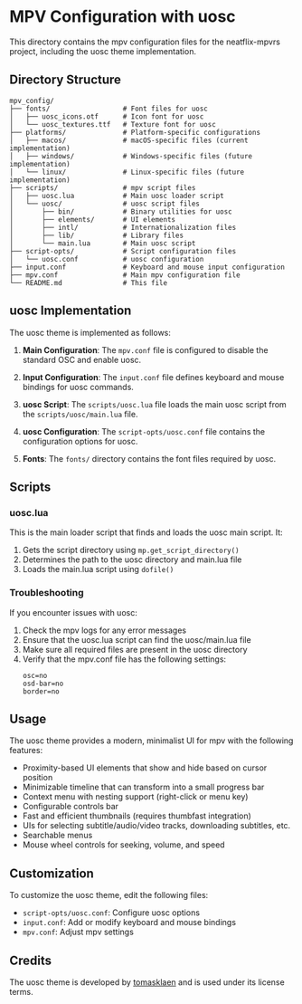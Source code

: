 # MPV Configuration with uosc

This directory contains the mpv configuration files for the neatflix-mpvrs project, including the uosc theme implementation.

## Directory Structure

```
mpv_config/
├── fonts/                  # Font files for uosc
│   ├── uosc_icons.otf      # Icon font for uosc
│   └── uosc_textures.ttf   # Texture font for uosc
├── platforms/              # Platform-specific configurations
│   ├── macos/              # macOS-specific files (current implementation)
│   ├── windows/            # Windows-specific files (future implementation)
│   └── linux/              # Linux-specific files (future implementation)
├── scripts/                # mpv script files
│   ├── uosc.lua            # Main uosc loader script
│   └── uosc/               # uosc script files
│       ├── bin/            # Binary utilities for uosc
│       ├── elements/       # UI elements
│       ├── intl/           # Internationalization files
│       ├── lib/            # Library files
│       └── main.lua        # Main uosc script
├── script-opts/            # Script configuration files
│   └── uosc.conf           # uosc configuration
├── input.conf              # Keyboard and mouse input configuration
├── mpv.conf                # Main mpv configuration file
└── README.md               # This file
```

## uosc Implementation

The uosc theme is implemented as follows:

1. **Main Configuration**: The `mpv.conf` file is configured to disable the standard OSC and enable uosc.

2. **Input Configuration**: The `input.conf` file defines keyboard and mouse bindings for uosc commands.

3. **uosc Script**: The `scripts/uosc.lua` file loads the main uosc script from the `scripts/uosc/main.lua` file.

4. **uosc Configuration**: The `script-opts/uosc.conf` file contains the configuration options for uosc.

5. **Fonts**: The `fonts/` directory contains the font files required by uosc.

## Scripts

### uosc.lua

This is the main loader script that finds and loads the uosc main script. It:

1. Gets the script directory using `mp.get_script_directory()`
2. Determines the path to the uosc directory and main.lua file
3. Loads the main.lua script using `dofile()`

### Troubleshooting

If you encounter issues with uosc:

1. Check the mpv logs for any error messages
2. Ensure that the uosc.lua script can find the uosc/main.lua file
3. Make sure all required files are present in the uosc directory
4. Verify that the mpv.conf file has the following settings:
   ```
   osc=no
   osd-bar=no
   border=no
   ```

## Usage

The uosc theme provides a modern, minimalist UI for mpv with the following features:

- Proximity-based UI elements that show and hide based on cursor position
- Minimizable timeline that can transform into a small progress bar
- Context menu with nesting support (right-click or menu key)
- Configurable controls bar
- Fast and efficient thumbnails (requires thumbfast integration)
- UIs for selecting subtitle/audio/video tracks, downloading subtitles, etc.
- Searchable menus
- Mouse wheel controls for seeking, volume, and speed

## Customization

To customize the uosc theme, edit the following files:

- `script-opts/uosc.conf`: Configure uosc options
- `input.conf`: Add or modify keyboard and mouse bindings
- `mpv.conf`: Adjust mpv settings

## Credits

The uosc theme is developed by [tomasklaen](https://github.com/tomasklaen/uosc) and is used under its license terms. 